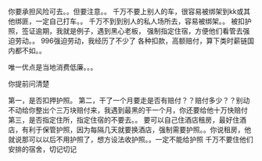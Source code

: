 


你要承担风险可去。。但要注意。。
千万不要上别人的车，很容易被绑架到kk或其他绑匪，一定自己打车。。
千万不到到别人的私人场所去，容易被绑架。。
被扣护照，签证逾期，我就是例子，遇到黑心老板，
强制指定住宿，方便他们看管去强迫劳动。。
996强迫劳动，我经历了不少了
各种扣款，高额赔付，算下类时薪链国内都不如。。

唯一优点是当地消费低廉。。。

你提前问清楚

第一，是否扣押护照。
第二，干了一个月要走是否有赔付？？赔付多少？？别动不动给你整出个三万块赔付来，我遇到最黑的干一个月，你还要给他十万快赔付
第三，是否指定住所，指定住宿的不要去。。 
要可以自己住酒店租房，最好住酒店，有利于保管护照，因为每隔几天就要换酒店，强制需要护照。。你说租房，他就说那可以以后不用护照了，想方设法收护照。。一定不能给护照
千万不要住他们安排的宿舍，切记切记
